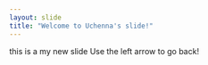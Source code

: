```yaml
---
layout: slide
title: "Welcome to Uchenna's slide!"
---
```

this is a my new slide
Use the left arrow to go back!
